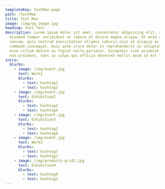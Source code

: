 ```yaml
---
templateKey: testMoe-page
path: /testMoe
title: Test Moe
image: /img/og-image.jpg
heading: Just Test
description: Lorem ipsum dolor sit amet, consectetur adipiscing elit, sed do
  eiusmod tempor incididunt ut labore et dolore magna aliqua. Ut enim ad minim
  veniam, quis nostrud exercitation ullamco laboris nisi ut aliquip ex ea
  commodo consequat. Duis aute irure dolor in reprehenderit in voluptate velit
  esse cillum dolore eu fugiat nulla pariatur. Excepteur sint occaecat cupidatat
  non proident, sunt in culpa qui officia deserunt mollit anim id est laborum.
intro:
  blurbs:
    - image: /img/event.jpg
      text: Work1
      blurbs:
        - text: hashtag1
        - text: hashtag2
    - image: /img/event.jpg
      text: Exhibition2
      blurbs:
        - text: hashtag2
        - text: hashtag4
    - image: /img/event.jpg
      text: Exhibition3
      blurbs:
        - text: hashtag2
        - text: hashtag6
    - image: /img/event.jpg
      text: Work3
      blurbs:
        - text: hashtag7
        - text: hashtag2
    - image: /img/products-grid2.jpg
      text: Exhibition4
      blurbs:
        - text: hashtag9
        - text: hashtag2
---
```

